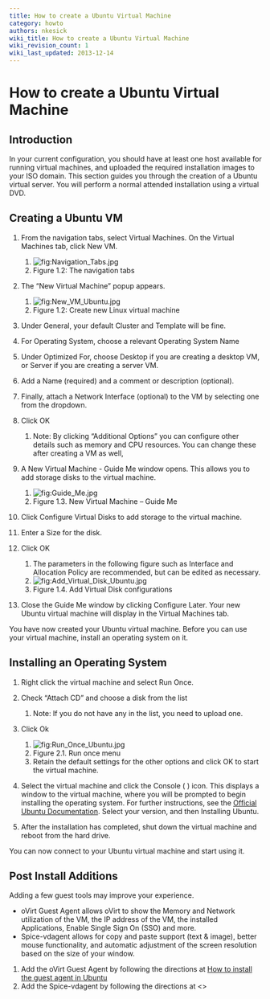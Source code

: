 ```yaml
---
title: How to create a Ubuntu Virtual Machine
category: howto
authors: nkesick
wiki_title: How to create a Ubuntu Virtual Machine
wiki_revision_count: 1
wiki_last_updated: 2013-12-14
---
```


# How to create a Ubuntu Virtual Machine

## Introduction

In your current configuration, you should have at least one host available for running virtual machines, and uploaded the required installation images to your ISO domain. This section guides you through the creation of a Ubuntu virtual server. You will perform a normal attended installation using a virtual DVD.

## Creating a Ubuntu VM

1.  From the navigation tabs, select Virtual Machines. On the Virtual Machines tab, click New VM.
    1.  ![](Navigation_Tabs.jpg "fig:Navigation_Tabs.jpg")
    2.  Figure 1.2: The navigation tabs

2.  The “New Virtual Machine” popup appears.
    1.  ![](New_VM_Ubuntu.jpg "fig:New_VM_Ubuntu.jpg")
    2.  Figure 1.2: Create new Linux virtual machine

3.  Under General, your default Cluster and Template will be fine.
4.  For Operating System, choose a relevant Operating System Name
5.  Under Optimized For, choose Desktop if you are creating a desktop VM, or Server if you are creating a server VM.
6.  Add a Name (required) and a comment or description (optional).
7.  Finally, attach a Network Interface (optional) to the VM by selecting one from the dropdown.
8.  Click OK
    1.  Note: By clicking “Additional Options” you can configure other details such as memory and CPU resources. You can change these after creating a VM as well,

9.  A New Virtual Machine - Guide Me window opens. This allows you to add storage disks to the virtual machine.
    1.  ![](Guide_Me.jpg "fig:Guide_Me.jpg")
    2.  Figure 1.3. New Virtual Machine – Guide Me

10. Click Configure Virtual Disks to add storage to the virtual machine.
11. Enter a Size for the disk.
12. Click OK
    1.  The parameters in the following figure such as Interface and Allocation Policy are recommended, but can be edited as necessary.
    2.  ![](Add_Virtual_Disk_Ubuntu.jpg "fig:Add_Virtual_Disk_Ubuntu.jpg")
    3.  Figure 1.4. Add Virtual Disk configurations

13. Close the Guide Me window by clicking Configure Later. Your new Ubuntu virtual machine will display in the Virtual Machines tab.

You have now created your Ubuntu virtual machine. Before you can use your virtual machine, install an operating system on it.

## Installing an Operating System

1.  Right click the virtual machine and select Run Once.
2.  Check “Attach CD” and choose a disk from the list
    1.  Note: If you do not have any in the list, you need to upload one.

3.  Click Ok
    1.  ![](Run_Once_Ubuntu.jpg "fig:Run_Once_Ubuntu.jpg")
    2.  Figure 2.1. Run once menu
    3.  Retain the default settings for the other options and click OK to start the virtual machine.

4.  Select the virtual machine and click the Console ( ) icon. This displays a window to the virtual machine, where you will be prompted to begin installing the operating system. For further instructions, see the [Official Ubuntu Documentation](https://help.ubuntu.com/). Select your version, and then Installing Ubuntu.
5.  After the installation has completed, shut down the virtual machine and reboot from the hard drive.

You can now connect to your Ubuntu virtual machine and start using it.

## Post Install Additions

Adding a few guest tools may improve your experience.

*   oVirt Guest Agent allows oVirt to show the Memory and Network utilization of the VM, the IP address of the VM, the installed Applications, Enable Single Sign On (SSO) and more.
*   Spice-vdagent allows for copy and paste support (text & image), better mouse functionality, and automatic adjustment of the screen resolution based on the size of your window.

1.  Add the oVirt Guest Agent by following the directions at [How to install the guest agent in Ubuntu](How_to_install_the_guest_agent_in_Ubuntu)
2.  Add the Spice-vdagent by following the directions at <<UNWRITTEN>>
